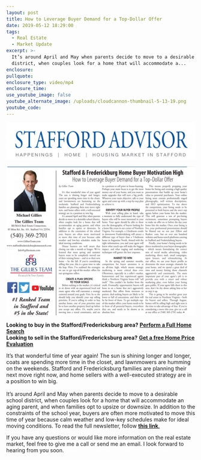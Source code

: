 ```yaml
---
layout: post
title: How to Leverage Buyer Demand for a Top-Dollar Offer
date: 2019-05-12 18:29:00
tags:
  - Real Estate
  - Market Update
excerpt: >-
  It’s around April and May when parents decide to move to a desirable school
  district, when couples look for a home that will accommodate a...
enclosure:
pullquote:
enclosure_type: video/mp4
enclosure_time:
use_youtube_image: false
youtube_alternate_image: /uploads/cloudcannon-thumbnail-5-13-19.png
youtube_code:
---
```


![](/uploads/webp-net-resizeimage-15.png)

![](/uploads/webp-net-resizeimage.png)

**Looking to buy in the Stafford/Fredericksburg area?**&nbsp;**<u><a target="_blank" href="https://www.staffordfredericksburghomesearch.com/search/">Perform a Full Home Search</a></u>**<br>**Looking to sell in the Stafford/Fredericksburg area?**&nbsp;<u><strong><a target="_blank" href="https://www.staffordfredericksburghomesearch.com/homevalue/StaffordVA">Get a free Home Price Evaluation</a></strong></u>

It’s that wonderful time of year again\! The sun is shining longer and longer, coats are spending more time in the closet, and lawnmowers are humming on the weekends. Stafford and Fredericksburg families are planning their next move right now, and home sellers with a well-executed strategy are in a position to win big.<br><br>It’s around April and May when parents decide to move to a desirable school district, when couples look for a home that will accommodate an aging parent, and when families opt to upsize or downsize. In addition to the constraints of the school year, buyers are often more motivated to move this time of year because calm weather and low-key schedules make for ideal moving conditions. To read the full newsletter, follow <u><a target="_blank" href="https://adobeindd.com/view/publications/7f2326f5-dd49-42fe-9737-10f5d0632ba2/nkjf/publication-web-resources/pdf/22253_GilliesMichael_0419.pdf"><strong>this link</strong></a>.</u>

If you have any questions or would like more information on the real estate market, feel free to give me a call or send me an email. I look forward to hearing from you soon.